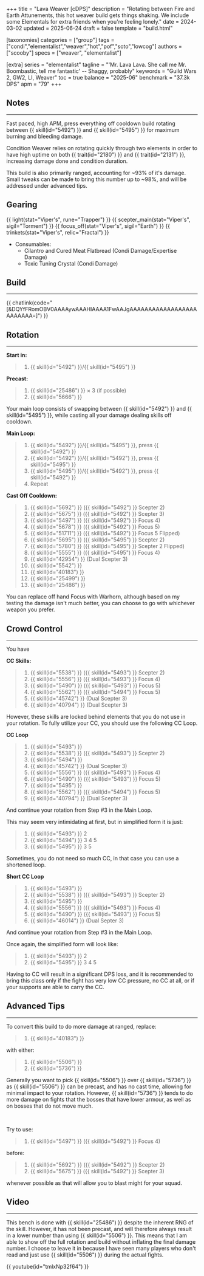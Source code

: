 +++
title = "Lava Weaver [cDPS]"
description = "Rotating between Fire and Earth Attunements, this hot weaver build gets things shaking. We include some Elementals for extra friends when you're feeling lonely."
date = 2024-03-02
updated = 2025-06-24
draft = false
template = "build.html"

[taxonomies]
categories = ["group"]
tags = ["condi","elementalist","weaver","hot","pof","soto","lowcog"]
authors = ["scooby"]
specs = ["weaver", "elementalist"]

[extra]
series = "elementalist"
tagline =  "'Mr. Lava Lava. She call me Mr. Boombastic, tell me fantastic' -- Shaggy, probably"
keywords = "Guild Wars 2, GW2, LI, Weaver"
toc = true
balance = "2025-06"
benchmark = "37.3k DPS"
apm = "79"
+++

## Notes

---

Fast paced, high APM, press everything off cooldown build rotating between {{ skill(id="5492") }} and {{ skill(id="5495") }} for maximum burning and bleeding damage.

Condition Weaver relies on rotating quickly through two elements in order to have high uptime on both {{ trait(id="2180") }} and {{ trait(id="2131") }}, increasing damage done and condition duration.

This build is also primarily ranged, accounting for ~93% of it's damage. Small tweaks can be made to bring this number up to ~98%, and will be addressed under advanced tips.

## Gearing

{{ light(stat="Viper's", rune="Trapper") }}
{{ scepter_main(stat="Viper's", sigil="Torment") }}
{{ focus_off(stat="Viper's", sigil="Earth") }}
{{ trinkets(stat="Viper's", relic="Fractal") }}

- Consumables:
  - Cilantro and Cured Meat Flatbread (Condi Damage/Expertise Damage)
  - Toxic Tuning Crystal (Condi Damage)

## Build

---

{{ chatlink(code="[&DQYfFRomOBV0AAAAywAAAHIAAAA1FwAAJgAAAAAAAAAAAAAAAAAAAAAAAAA=]") }}

## Rotation

---

**Start in:**
> 1. {{ skill(id="5492") }}/{{ skill(id="5495") }}

**Precast:**
> 1. {{ skill(id="25486") }} × 3 (if possible)
> 1. {{ skill(id="5666") }}

Your main loop consists of swapping between {{ skill(id="5492") }} and {{ skill(id="5495") }}, while casting all your damage dealing skills off cooldown.

**Main Loop:**
> 1. {{ skill(id="5492") }}/{{ skill(id="5495") }}, press {{ skill(id="5492") }}
> 1. {{ skill(id="5492") }}/{{ skill(id="5492") }}, press {{ skill(id="5495") }}
> 1. {{ skill(id="5495") }}/{{ skill(id="5492") }}, press {{ skill(id="5492") }}
> 1. Repeat

**Cast Off Cooldown:**
> 1. {{ skill(id="5692") }} ({{ skill(id="5492") }} Scepter 2)
> 1. {{ skill(id="5675") }} ({{ skill(id="5492") }} Scepter 3)
> 1. {{ skill(id="5497") }} ({{ skill(id="5492") }} Focus 4)
> 1. {{ skill(id="5678") }} ({{ skill(id="5492") }} Focus 5)
> 1. {{ skill(id="51711") }} ({{ skill(id="5492") }} Focus 5 Flipped)
> 1. {{ skill(id="5695") }} ({{ skill(id="5495") }} Scepter 2)
> 1. {{ skill(id="5780") }} ({{ skill(id="5495") }} Scepter 2 Flipped)
> 1. {{ skill(id="5555") }} ({{ skill(id="5495") }} Focus 4)
> 1. {{ skill(id="42954") }} (Dual Scepter 3)
> 1. {{ skill(id="5542") }}
> 1. {{ skill(id="40183") }}
> 1. {{ skill(id="25499") }}
> 1. {{ skill(id="25486") }}

You can replace off hand Focus with Warhorn, although based on my testing the damage isn't much better, you can choose to go with whichever weapon you prefer.

## Crowd Control

---

You have

**CC Skills:**
> 1. {{ skill(id="5538") }} ({{ skill(id="5493") }} Scepter 2)
> 2. {{ skill(id="5556") }} ({{ skill(id="5493") }} Focus 4)
> 3. {{ skill(id="5490") }} ({{ skill(id="5493") }} Focus 5)
> 4. {{ skill(id="5562") }} ({{ skill(id="5494") }} Focus 5)
> 5. {{ skill(id="45742") }} (Dual Scepter 3)
> 6. {{ skill(id="40794") }} (Dual Scepter 3)

However, these skills are locked behind elements that you do not use in your rotation. To fully utilize your CC, you should use the following CC Loop.

**CC Loop**
> 1. {{ skill(id="5493") }}
> 2. {{ skill(id="5538") }} ({{ skill(id="5493") }} Scepter 2)
> 3. {{ skill(id="5494") }}
> 4. {{ skill(id="45742") }} (Dual Scepter 3)
> 5. {{ skill(id="5556") }} ({{ skill(id="5493") }} Focus 4)
> 6. {{ skill(id="5490") }} ({{ skill(id="5493") }} Focus 5)
> 7. {{ skill(id="5495") }}
> 8. {{ skill(id="5562") }} ({{ skill(id="5494") }} Focus 5)
> 9. {{ skill(id="40794") }} (Dual Scepter 3)

And continue your rotation from Step #3 in the Main Loop.

This may seem very intimidating at first, but in simplified form it is just:
> 1. {{ skill(id="5493") }} 2
> 2. {{ skill(id="5494") }} 3 4 5
> 3. {{ skill(id="5495") }} 3 5

Sometimes, you do not need so much CC, in that case you can use a shortened loop.

**Short CC Loop**
> 1. {{ skill(id="5493") }}
> 2. {{ skill(id="5538") }} ({{ skill(id="5493") }} Scepter 2)
> 3. {{ skill(id="5495") }}
> 4. {{ skill(id="5556") }} ({{ skill(id="5493") }} Focus 4)
> 5. {{ skill(id="5490") }} ({{ skill(id="5493") }} Focus 5)
> 6. {{ skill(id="46014") }} (Dual Septer 3)

And continue your rotation from Step #3 in the Main Loop.

Once again, the simplified form will look like:
> 1. {{ skill(id="5493") }} 2
> 2. {{ skill(id="5495") }} 3 4 5

Having to CC will result in a significant DPS loss, and it is recommended to bring this class only if the fight has very low CC pressure, no CC at all, or if your supports are able to carry the CC.

## Advanced Tips

---

To convert this build to do more damage at ranged, replace:
> 1. {{ skill(id="40183") }}

with either:
> 1. {{ skill(id="5506") }}
> 1. {{ skill(id="5736") }}

Generally you want to pick {{ skill(id="5506") }} over {{ skill(id="5736") }} as {{ skill(id="5506") }} can be precast, and has no cast time, allowing for minimal impact to your rotation. However, {{ skill(id="5736") }} tends to do more damage on fights that the bosses that have lower armour, as well as on bosses that do not move much.

<div style=‘clear:both;’>&nbsp;</div>

Try to use:
> 1. {{ skill(id="5497") }} ({{ skill(id="5492") }} Focus 4)

before:
> 1. {{ skill(id="5692") }} ({{ skill(id="5492") }} Scepter 2)
> 1. {{ skill(id="5675") }} ({{ skill(id="5492") }} Scepter 3)

whenever possible as that will allow you to blast might for your squad.

## Video

---

This bench is done with {{ skill(id="25486") }} despite the inherent RNG of the skill. However, it has not been precast, and will therefore always result in a lower number than using {{ skill(id="5506") }}. This means that I am able to show off the full rotation and build without inflating the final damage number. I choose to leave it in because I have seen many players who don't read and just use {{ skill(id="5506") }} during the actual fights.

{{ youtube(id="tmlxNp32f64") }}

